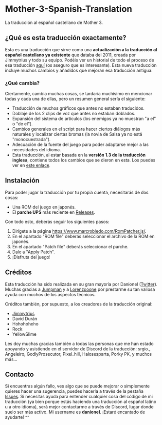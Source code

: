 # Mother-3-Spanish-Translation
La traducción al español castellano de Mother 3.

## ¿Qué es esta traducción exactamente?
Esta es una traducción que sirve como una **actualización a la traducción al español castellano ya existente** que databa del 2011, creada por Jimmytrius y todo su equipo. Podéis ver un historial de todo el proceso de esa traducción [aquí](https://mother3spanish.blogspot.com) (os aseguro que es interesante). Esta nueva traducción incluye muchos cambios y añadidos que mejoran esa traducción antigua.

### ¿Qué cambia?
Ciertamente, cambia muchas cosas, se tardaría muchísimo en mencionar todas y cada una de ellas, pero un resumen general sería el siguiente:
- Traducción de muchos gráficos que antes no estaban traducidos.
- Doblaje de los 2 clips de voz que antes no estaban doblados.
- Expansión del sistema de artículos (los enemigos ya no muestran "a el" o "de el").
- Cambios generales en el script para hacer ciertos diálogos más naturales y localizar ciertas bromas (la novia de Salsa ya no está "monocuestrada").
- Adecuación de la fuente del juego para poder adaptarse mejor a las necesidades del idioma.
- Esta traducción, al estar basada en la **versión 1.3 de la traducción inglesa**, contiene todos los cambios que se dieron en esta. Los puedes ver en [este enlace](https://twitter.com/ClydeMandelin/status/1384411053384036354).

## Instalación
Para poder jugar la traducción por tu propia cuenta, necesitarás de dos cosas:
- Una ROM del juego en japonés.
- El **parche UPS** más reciente en [Releases](https://github.com/DanionelP/Mother-3-Spanish-Translation/releases).

Con todo esto, deberás seguir los siguientes pasos:
1. Dirígete a la página https://www.marcrobledo.com/RomPatcher.js/.
2. En el apartado "ROM file" deberás seleccionar el archivo de la ROM en japonés.
3. En el apartado "Patch file" deberás seleccionar el parche.
4. Dale a "Apply Patch".
5. ¡Disfruta del juego!

## Créditos
Esta traducción ha sido realizada en su gran mayoría por Danionel ([Twitter](https://twitter.com/DanionelP)). Muchas gracias a [Jumpman](https://github.com/JumpmanFR) y a [Lorenzooone](https://github.com/Lorenzooone) por prestarme su tan valiosa ayuda con muchos de los aspectos técnicos.

Créditos también, por supuesto, a los creadores de la traducción original:
- [Jimmytrius](https://twitter.com/Jimmytrius)
- David Durán
- Hohohohoho
- Rock
- YellowSlime

Les doy muchas gracias también a todas las personas que me han estado apoyando y asistiendo en el servidor de Discord de la traducción: srgio., Angeleiro, GodlyProsecutor, Pixel_hill, Halosesparta, Porky PK, y muchos más...

## Contacto
Si encuentras algún fallo, ves algo que se puede mejorar o simplemente quieres hacer una sugerencia, puedes hacerla a través de la pestaña [Issues](https://github.com/DanionelP/Mother-3-Spanish-Translation/issues).
Si necesitas ayuda para entender cualquier cosa del código de mi traducción (ya bien porque estás haciendo una traducción al español latino u a otro idioma), será mejor contactarme a través de Discord, lugar donde suelo ser más activo. Mi username es **danionel**. ¡Estaré encantado de ayudarte! ^^
